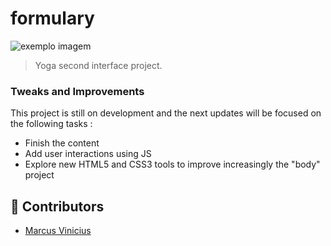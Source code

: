# formulary

<img src="../assets/login-picture.png" alt="exemplo imagem">

> Yoga second interface project.

### Tweaks and Improvements

This project is still on development and the next updates will be focused on the following tasks :

-  Finish the content  
-  Add user interactions using JS
-  Explore new HTML5 and CSS3 tools to improve increasingly the "body" project


## 🤝 Contributors

- <a href="https://www.linkedin.com/in/marcus-vinicius-santos-7664a0227/" target="_blank">Marcus Vinicius</a>